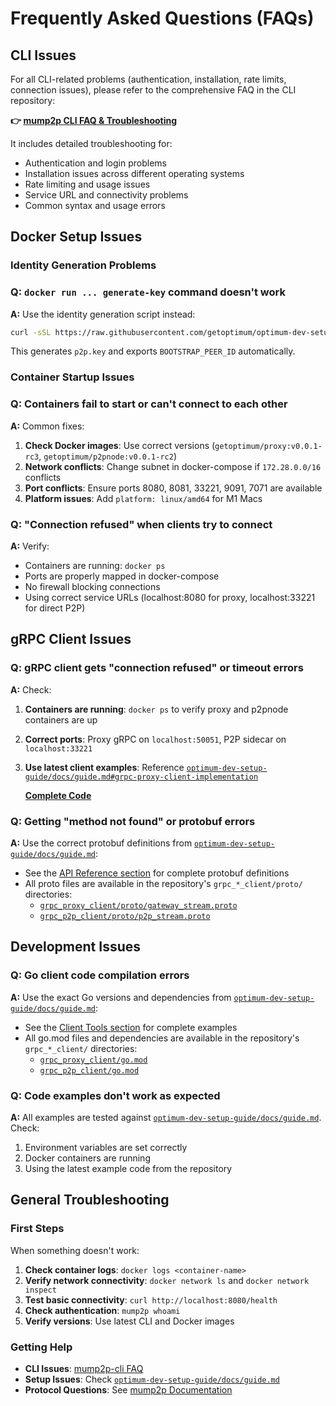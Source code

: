 # Frequently Asked Questions (FAQs)

## CLI Issues

For all CLI-related problems (authentication, installation, rate limits, connection issues), please refer to the comprehensive FAQ in the CLI repository:

**👉 [mump2p CLI FAQ & Troubleshooting](https://github.com/getoptimum/mump2p-cli#faq---common-issues--troubleshooting)**

It includes detailed troubleshooting for:

* Authentication and login problems
* Installation issues across different operating systems  
* Rate limiting and usage issues
* Service URL and connectivity problems
* Common syntax and usage errors

## Docker Setup Issues

### Identity Generation Problems

### Q: `docker run ... generate-key` command doesn't work

**A:** Use the identity generation script instead:

```bash
curl -sSL https://raw.githubusercontent.com/getoptimum/optimum-dev-setup-guide/main/script/generate-identity.sh | bash
```

This generates `p2p.key` and exports `BOOTSTRAP_PEER_ID` automatically.

### Container Startup Issues

### Q: Containers fail to start or can't connect to each other

**A:** Common fixes:

1. **Check Docker images**: Use correct versions (`getoptimum/proxy:v0.0.1-rc3`, `getoptimum/p2pnode:v0.0.1-rc2`)
2. **Network conflicts**: Change subnet in docker-compose if `172.28.0.0/16` conflicts
3. **Port conflicts**: Ensure ports 8080, 8081, 33221, 9091, 7071 are available
4. **Platform issues**: Add `platform: linux/amd64` for M1 Macs

### Q: "Connection refused" when clients try to connect

**A:** Verify:

* Containers are running: `docker ps`
* Ports are properly mapped in docker-compose
* No firewall blocking connections
* Using correct service URLs (localhost:8080 for proxy, localhost:33221 for direct P2P)


## gRPC Client Issues

### Q: gRPC client gets "connection refused" or timeout errors

**A:** Check:

1. **Containers are running**: `docker ps` to verify proxy and p2pnode containers are up
2. **Correct ports**: Proxy gRPC on `localhost:50051`, P2P sidecar on `localhost:33221`
3. **Use latest client examples**: Reference [`optimum-dev-setup-guide/docs/guide.md#grpc-proxy-client-implementation`](https://github.com/getoptimum/optimum-dev-setup-guide/blob/main/docs/guide.md#grpc-proxy-client-implementation)

   **[Complete Code](https://github.com/getoptimum/optimum-dev-setup-guide/blob/main/grpc_proxy_client/proxy_client.go)**

### Q: Getting "method not found" or protobuf errors

**A:** Use the correct protobuf definitions from [`optimum-dev-setup-guide/docs/guide.md`](https://github.com/getoptimum/optimum-dev-setup-guide/blob/main/docs/guide.md#api-reference):

* See the [API Reference section](https://github.com/getoptimum/optimum-dev-setup-guide/blob/main/docs/guide.md#api-reference) for complete protobuf definitions
* All proto files are available in the repository's `grpc_*_client/proto/` directories:
    * [`grpc_proxy_client/proto/gateway_stream.proto`](https://github.com/getoptimum/optimum-dev-setup-guide/blob/main/grpc_proxy_client/proto/gateway_stream.proto)
    * [`grpc_p2p_client/proto/p2p_stream.proto`](https://github.com/getoptimum/optimum-dev-setup-guide/blob/main/grpc_p2p_client/proto/p2p_stream.proto)



## Development Issues

### Q: Go client code compilation errors

**A:** Use the exact Go versions and dependencies from [`optimum-dev-setup-guide/docs/guide.md`](https://github.com/getoptimum/optimum-dev-setup-guide/blob/main/docs/guide.md#client-tools):

* See the [Client Tools section](https://github.com/getoptimum/optimum-dev-setup-guide/blob/main/docs/guide.md#client-tools) for complete examples
* All go.mod files and dependencies are available in the repository's `grpc_*_client/` directories:
    * [`grpc_proxy_client/go.mod`](https://github.com/getoptimum/optimum-dev-setup-guide/blob/main/grpc_proxy_client/go.mod)
    * [`grpc_p2p_client/go.mod`](https://github.com/getoptimum/optimum-dev-setup-guide/blob/main/grpc_p2p_client/go.mod)

### Q: Code examples don't work as expected

**A:** All examples are tested against [`optimum-dev-setup-guide/docs/guide.md`](https://github.com/getoptimum/optimum-dev-setup-guide/blob/main/docs/guide.md). Check:

1. Environment variables are set correctly  
2. Docker containers are running
3. Using the latest example code from the repository

## General Troubleshooting

### First Steps

When something doesn't work:

1. **Check container logs**: `docker logs <container-name>`
2. **Verify network connectivity**: `docker network ls` and `docker network inspect`
3. **Test basic connectivity**: `curl http://localhost:8080/health`
4. **Check authentication**: `mump2p whoami`
5. **Verify versions**: Use latest CLI and Docker images

### Getting Help

* **CLI Issues**: [mump2p-cli FAQ](https://github.com/getoptimum/mump2p-cli#faq---common-issues--troubleshooting)
* **Setup Issues**: Check [`optimum-dev-setup-guide/docs/guide.md`](https://github.com/getoptimum/optimum-dev-setup-guide/blob/main/docs/guide.md)
* **Protocol Questions**: See [mump2p Documentation](./p2p.md)
